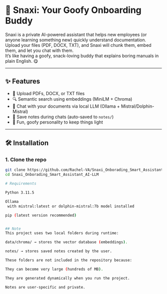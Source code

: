 # 🥪 Snaxi: Your Goofy Onboarding Buddy

Snaxi is a private AI-powered assistant that helps new employees (or anyone learning something new) quickly understand documentation.  
Upload your files (PDF, DOCX, TXT), and Snaxi will chunk them, embed them, and let you chat with them.  
It’s like having a goofy, snack-loving buddy that explains boring manuals in plain English. 😋  

---

## ✨ Features
- 📂 Upload PDFs, DOCX, or TXT files
- 🔍 Semantic search using embeddings (MiniLM + Chroma)
- 💬 Chat with your documents via local LLM (Ollama + Mistral/Dolphin-Mistral)
- 📝 Save notes during chats (auto-saved to `notes/`)
- 🎨 Fun, goofy personality to keep things light

---

## 🛠️ Installation

### 1. Clone the repo
```bash
git clone https://github.com/Rachel-VA/Snaxi_Onborading_Smart_Assistant_AI-LLM.git
cd Snaxi_Onborading_Smart_Assistant_AI-LLM

# Requirements

Python 3.11.5

Ollama
 with mistral:latest or dolphin-mistral:7b model installed

pip (latest version recommended)


## Note
This project uses two local folders during runtime:

data/chroma/ → stores the vector database (embeddings).

notes/ → stores saved notes created by the user.

These folders are not included in the repository because:

They can become very large (hundreds of MB).

They are generated dynamically when you run the project.

Notes are user-specific and private.
